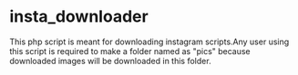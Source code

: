# insta_downloader
This php script is meant for downloading instagram scripts.Any user using this script is required to make a folder named as "pics" because downloaded images will be downloaded in this folder.

